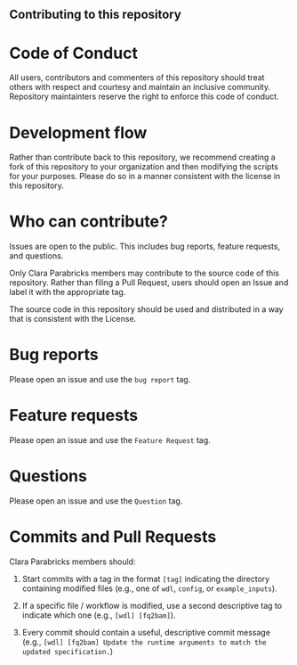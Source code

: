 Contributing to this repository
-----------------------------

# Code of Conduct
All users, contributors and commenters of this repository should treat others with respect and courtesy and
maintain an inclusive community. Repository maintainters reserve the right to enforce this code of conduct.

# Development flow
Rather than contribute back to this repository, we recommend creating a fork of this repository to your organization
and then modifying the scripts for your purposes. Please do so in a manner consistent with the license in this repository.

# Who can contribute?
Issues are open to the public. This includes bug reports, feature requests, and questions.

Only Clara Parabricks members may contribute to the source code of this repository. Rather than filing a Pull Request,
users should open an Issue and label it with the appropriate tag.

The source code in this repository should be used and distributed in a way that is consistent with the License.

# Bug reports
Please open an issue and use the `bug report` tag.

# Feature requests
Please open an issue and use the `Feature Request` tag.

# Questions
Please open an issue and use the `Question` tag.

# Commits and Pull Requests
Clara Parabricks members should: 

1. Start commits with a tag in the format `[tag]` indicating the directory containing modified files (e.g., one of `wdl`, `config`, or `example_inputs`).

2. If a specific file / workflow is modified, use a second descriptive tag to indicate which one (e.g., `[wdl] [fq2bam]`).

3. Every commit should contain a useful, descriptive commit message (e.g., `[wdl] [fq2bam] Update the runtime arguments to match the updated specification.`)